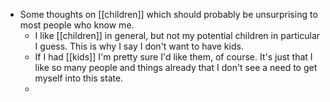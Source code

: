 - Some thoughts on [[children]] which should probably be unsurprising to most people who know me.
  - I like [[children]] in general, but not my potential children in particular I guess. This is why I say I don't want to have kids.
  - If I had [[kids]] I'm pretty sure I'd like them, of course. It's just that I like so many people and things already that I don't see a need to get myself into this state.
  -
